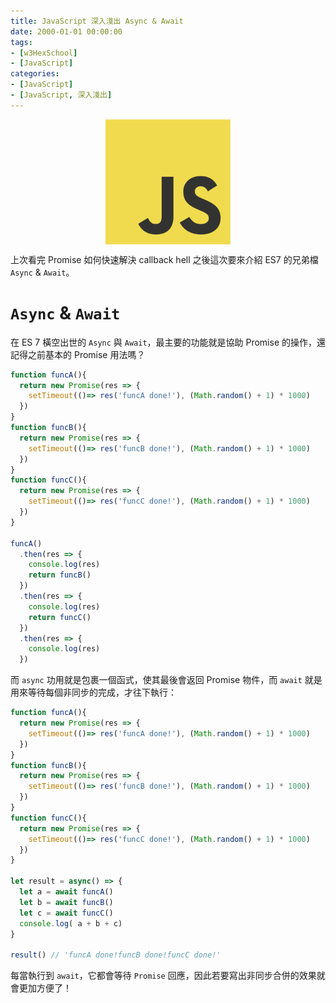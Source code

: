 ```yaml
---
title: JavaScript 深入淺出 Async & Await
date: 2000-01-01 00:00:00
tags:
- [w3HexSchool]
- [JavaScript]
categories: 
- [JavaScript]
- [JavaScript, 深入淺出]
---
```


<div style="display:flex;justify-content:center;">
  <img style="object-fit:cover;" src='/images/JavaScript/JavaScript-logo.png' width='200px' height='200px' />
</div>

上次看完 Promise 如何快速解決 callback hell 之後這次要來介紹 ES7 的兄弟檔 `Async` & `Await`。

<!-- more -->

# `Async` & `Await`
在 ES 7 橫空出世的 `Async` 與 `Await`，最主要的功能就是協助 Promise 的操作，還記得之前基本的 Promise 用法嗎？

```js
function funcA(){
  return new Promise(res => {
    setTimeout(()=> res('funcA done!'), (Math.random() + 1) * 1000)
  })
}
function funcB(){
  return new Promise(res => {
    setTimeout(()=> res('funcB done!'), (Math.random() + 1) * 1000)
  })
}
function funcC(){
  return new Promise(res => {
    setTimeout(()=> res('funcC done!'), (Math.random() + 1) * 1000)
  })
}

funcA()
  .then(res => {
    console.log(res)
    return funcB()
  })
  .then(res => {
    console.log(res)
    return funcC()
  })
  .then(res => {
    console.log(res)
  })
```

而 `async` 功用就是包裹一個函式，使其最後會返回 Promise 物件，而 `await` 就是用來等待每個非同步的完成，才往下執行：

```js
function funcA(){
  return new Promise(res => {
    setTimeout(()=> res('funcA done!'), (Math.random() + 1) * 1000)
  })
}
function funcB(){
  return new Promise(res => {
    setTimeout(()=> res('funcB done!'), (Math.random() + 1) * 1000)
  })
}
function funcC(){
  return new Promise(res => {
    setTimeout(()=> res('funcC done!'), (Math.random() + 1) * 1000)
  })
}

let result = async() => {
  let a = await funcA()
  let b = await funcB()
  let c = await funcC()
  console.log( a + b + c)
}

result() // 'funcA done!funcB done!funcC done!'
```

每當執行到 `await`，它都會等待 `Promise` 回應，因此若要寫出非同步合併的效果就會更加方便了！